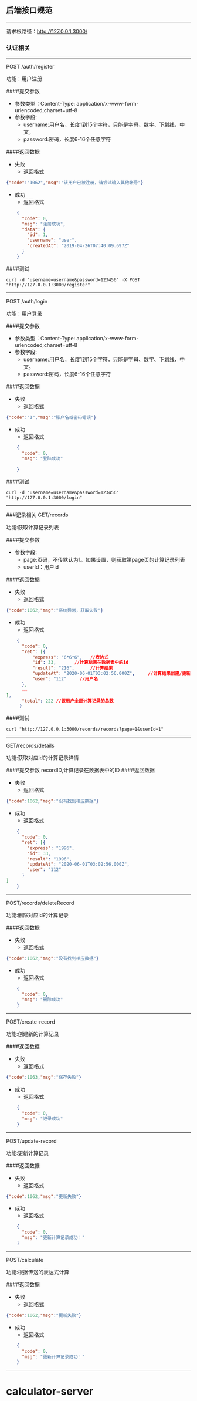 ## 后端接口规范
------------------------------
请求根路径：http://127.0.0.1:3000/
### 认证相关
--------------
POST /auth/register

功能：用户注册

####提交参数

* 参数类型：Content-Type: application/x-www-form-urlencoded;charset=utf-8
* 参数字段:
    * username:用户名，长度1到15个字符，只能是字母、数字、下划线，中文。
    * password:密码，长度6-16个任意字符
    
####返回数据
* 失败
    * 返回格式
    
```json
{"code":"1062","msg":"该用户已被注册，请尝试输入其他帐号"}
``` 
   
* 成功
    * 返回格式
```json
    {
      "code": 0,
      "msg": "注册成功",
      "data": {
        "id": 1,
        "username": "user",
        "createdAt": "2019-04-26T07:40:09.697Z"
      }
    }
```
####测试
```
curl -d "username=username&password=123456" -X POST "http://127.0.0.1:3000/register"
```

----------------------------------

POST /auth/login

功能：用户登录

####提交参数

* 参数类型：Content-Type: application/x-www-form-urlencoded;charset=utf-8
* 参数字段:
    * username:用户名，长度1到15个字符，只能是字母、数字、下划线，中文。
    * password:密码，长度6-16个任意字符
    
####返回数据
* 失败
    * 返回格式
    
```json
{"code":"1","msg":"账户名或密码错误"}
``` 
   
* 成功
    * 返回格式
```json
    {
      "code": 0,
      "msg": "登陆成功"
      
    }
```
####测试
```
curl -d "username=username&password=123456" "http://127.0.0.1:3000/login"
```
--------------------------

###记录相关
GET/records

功能:获取计算记录列表

####提交参数

* 参数字段:
    * page:页码，不传默认为1。如果设置，则获取第page页的计算记录列表
    * userId：用户id
    
####返回数据
* 失败
    * 返回格式
    
```json
{"code":1062,"msg":"系统异常，获取失败"}
``` 
   
* 成功
    * 返回格式
```json
    {
      "code": 0,
      "ret": [{
          "express": "6*6*6",   //表达式
          "id": 33,       //计算结果在数据表中的id
          "result": "216",      //计算结果
          "updateAt": "2020-06-01T03:02:56.000Z",     //计算结果创建/更新时间
          "user": "112"     //用户名
      },
      ……
],
      "total": 222 //该用户全部计算记录的总数
     }
```
####测试
```
curl "http://127.0.0.1:3000/records/records?page=1&userId=1"
```
---------------------

GET/records/details

功能:获取对应id的计算记录详情

####提交参数
recordID,计算记录在数据表中的ID
####返回数据
* 失败
    * 返回格式
    
```json
{"code":1062,"msg":"没有找到相应数据"}
``` 
   
* 成功
    * 返回格式
```json
    {
      "code": 0,
      "ret": [{
        "express": "1996",
        "id": 33,
        "result": "1996",
        "updateAt": "2020-06-01T03:02:56.000Z",
        "user": "112"
      }
]
    }
```
---------------------

POST/records/deleteRecord

功能:删除对应id的计算记录

####返回数据
* 失败
    * 返回格式
    
```json
{"code":1062,"msg":"没有找到相应数据"}
``` 
   
* 成功
    * 返回格式
```json
    {
      "code": 0,
      "msg": "删除成功"
    }
```
---------------------

POST/create-record

功能:创建新的计算记录

####返回数据
* 失败
    * 返回格式
    
```json
{"code":1063,"msg":"保存失败"}
``` 
   
* 成功
    * 返回格式
```json
    {
      "code": 0,
      "msg": "记录成功"
    }
```
---------------------

POST/update-record

功能:更新计算记录

####返回数据
* 失败
    * 返回格式
    
```json
{"code":1062,"msg":"更新失败"}
``` 
   
* 成功
    * 返回格式
```json
    {
      "code": 0,
      "msg": "更新计算记录成功！"
    }
```
---------------------

POST/calculate

功能:根据传送的表达式计算

####返回数据
* 失败
    * 返回格式
    
```json
{"code":1062,"msg":"更新失败"}
``` 
   
* 成功
    * 返回格式
```json
    {
      "code": 0,
      "msg": "更新计算记录成功！"
    }
```
---------------------
# calculator-server
